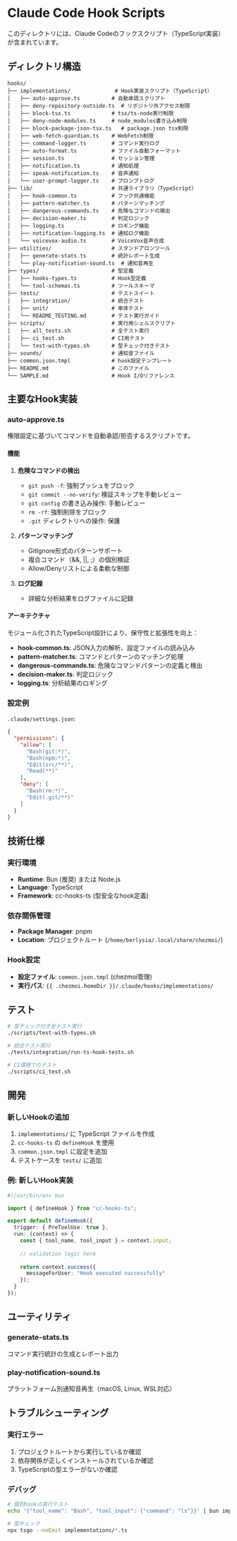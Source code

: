 # Claude Code Hook Scripts

このディレクトリには、Claude Codeのフックスクリプト（TypeScript実装）が含まれています。

## ディレクトリ構造

```
hooks/
├── implementations/              # Hook実装スクリプト（TypeScript）
│   ├── auto-approve.ts          # 自動承認スクリプト
│   ├── deny-repository-outside.ts  # リポジトリ外アクセス制限
│   ├── block-tsx.ts             # tsx/ts-node実行制限
│   ├── deny-node-modules.ts     # node_modules書き込み制限
│   ├── block-package-json-tsx.ts   # package.json tsx制限
│   ├── web-fetch-guardian.ts    # WebFetch制限
│   ├── command-logger.ts        # コマンド実行ログ
│   ├── auto-format.ts           # ファイル自動フォーマット
│   ├── session.ts               # セッション管理
│   ├── notification.ts          # 通知処理
│   ├── speak-notification.ts    # 音声通知
│   └── user-prompt-logger.ts    # プロンプトログ
├── lib/                         # 共通ライブラリ（TypeScript）
│   ├── hook-common.ts           # フック共通機能
│   ├── pattern-matcher.ts       # パターンマッチング
│   ├── dangerous-commands.ts    # 危険なコマンドの検出
│   ├── decision-maker.ts        # 判定ロジック
│   ├── logging.ts               # ロギング機能
│   ├── notification-logging.ts  # 通知ログ機能
│   └── voicevox-audio.ts        # VoiceVox音声合成
├── utilities/                   # スタンドアロンツール
│   ├── generate-stats.ts        # 統計レポート生成
│   └── play-notification-sound.ts  # 通知音再生
├── types/                       # 型定義
│   ├── hooks-types.ts           # Hook型定義
│   └── tool-schemas.ts          # ツールスキーマ
├── tests/                       # テストスイート
│   ├── integration/             # 統合テスト
│   ├── unit/                    # 単体テスト
│   └── README_TESTING.md        # テスト実行ガイド
├── scripts/                     # 実行用シェルスクリプト
│   ├── all_tests.sh             # 全テスト実行
│   ├── ci_test.sh               # CI用テスト
│   └── test-with-types.sh       # 型チェック付きテスト
├── sounds/                      # 通知音ファイル
├── common.json.tmpl             # hook設定テンプレート
├── README.md                    # このファイル
└── SAMPLE.md                    # Hook I/Oリファレンス
```

## 主要なHook実装

### auto-approve.ts

権限設定に基づいてコマンドを自動承認/拒否するスクリプトです。

#### 機能

1. **危険なコマンドの検出**
   - `git push -f`: 強制プッシュをブロック
   - `git commit --no-verify`: 検証スキップを手動レビュー
   - `git config` の書き込み操作: 手動レビュー
   - `rm -rf`: 強制削除をブロック
   - `.git` ディレクトリへの操作: 保護

2. **パターンマッチング**
   - GitIgnore形式のパターンサポート
   - 複合コマンド（&&, ||, ;）の個別検証
   - Allow/Denyリストによる柔軟な制御

3. **ログ記録**
   - 詳細な分析結果をログファイルに記録

#### アーキテクチャ

モジュール化されたTypeScript設計により、保守性と拡張性を向上：

- **hook-common.ts**: JSON入力の解析、設定ファイルの読み込み
- **pattern-matcher.ts**: コマンドとパターンのマッチング処理
- **dangerous-commands.ts**: 危険なコマンドパターンの定義と検出
- **decision-maker.ts**: 判定ロジック
- **logging.ts**: 分析結果のロギング

### 設定例

`.claude/settings.json`:
```json
{
  "permissions": {
    "allow": [
      "Bash(git:*)",
      "Bash(npm:*)",
      "Edit(src/**)",
      "Read(**)"
    ],
    "deny": [
      "Bash(rm:*)",
      "Edit(.git/**)"
    ]
  }
}
```

## 技術仕様

### 実行環境
- **Runtime**: Bun (推奨) または Node.js
- **Language**: TypeScript
- **Framework**: cc-hooks-ts (型安全なhook定義)

### 依存関係管理
- **Package Manager**: pnpm
- **Location**: プロジェクトルート (`/home/berlysia/.local/share/chezmoi/`)

### Hook設定
- **設定ファイル**: `common.json.tmpl` (chezmoi管理)
- **実行パス**: `{{ .chezmoi.homeDir }}/.claude/hooks/implementations/`

## テスト

```bash
# 型チェック付き全テスト実行
./scripts/test-with-types.sh

# 統合テスト実行
./tests/integration/run-ts-hook-tests.sh

# CI環境でのテスト
./scripts/ci_test.sh
```

## 開発

### 新しいHookの追加

1. `implementations/` に TypeScript ファイルを作成
2. `cc-hooks-ts` の `defineHook` を使用
3. `common.json.tmpl` に設定を追加
4. テストケースを `tests/` に追加

### 例: 新しいHook実装

```typescript
#!/usr/bin/env bun

import { defineHook } from "cc-hooks-ts";

export default defineHook({
  trigger: { PreToolUse: true },
  run: (context) => {
    const { tool_name, tool_input } = context.input;
    
    // validation logic here
    
    return context.success({
      messageForUser: "Hook executed successfully"
    });
  }
});
```

## ユーティリティ

### generate-stats.ts
コマンド実行統計の生成とレポート出力

### play-notification-sound.ts
プラットフォーム別通知音再生（macOS, Linux, WSL対応）

## トラブルシューティング

### 実行エラー
1. プロジェクトルートから実行しているか確認
2. 依存関係が正しくインストールされているか確認
3. TypeScriptの型エラーがないか確認

### デバッグ
```bash
# 個別hookの実行テスト
echo '{"tool_name": "Bash", "tool_input": {"command": "ls"}}' | bun implementations/auto-approve.ts

# 型チェック
npx tsgo --noEmit implementations/*.ts
```